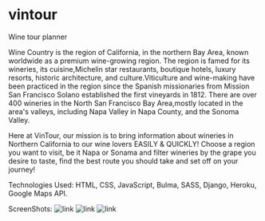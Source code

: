 # vintour
Wine tour planner

Wine Country is the region of California, in the northern Bay Area, known worldwide as a premium wine-growing region.
The region is famed for its wineries, its cuisine,Michelin star restaurants, boutique hotels, luxury resorts, historic 
architecture, and culture.Viticulture and wine-making have been practiced in the region since the Spanish missionaries from 
Mission San Francisco Solano established the first vineyards in 1812.
There are over 400 wineries in the North San Francisco Bay Area,mostly located in the area's valleys, including Napa Valley in
Napa County, and the Sonoma Valley.

Here at VinTour, our mission is to bring information about wineries in Northern California to our wine lovers EASILY & QUICKLY!
Choose a region you want to visit, be it Napa or Sonama and filter wineries by the grape you desire to taste, find the best route 
you should take and set off on your journey! 

Technologies Used: HTML, CSS, JavaScript, Bulma, SASS, Django, Heroku, Google Maps API.

ScreenShots:
![link](https://imgur.com/bizvtc3.png)
![link](https://imgur.com/2ARBPtv.png)
![link](https://imgur.com/o4GZaOh.png)

